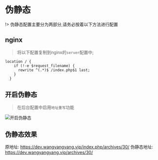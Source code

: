 # 伪静态

!> 伪静态配置主要分为两部分,请务必按着以下方法进行配置

## nginx

> 将以下配置复制到nginx的`server`配置中;

```
location / {
    if (!-e $request_filename) {
      rewrite ^(.*)$ /index.php$1 last;
    }   
  }  
```

## 开启伪静态

> 在后台配置中启用`地址重写`功能

![开启伪静态](https://cdn.jsdelivr.net/gh/wangyang0210/pic/imgs/easybe/rewrite.png)

## 伪静态效果

原地址: https://dev.wangyangyang.vip/index.php/archives/30/
伪静态地址: https://dev.wangyangyang.vip/archives/30/
